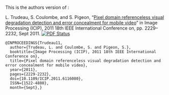 This is the authors version of :

L. Trudeau, S. Coulombe, and S. Pigeon, “[Pixel domain referenceless visual degradation
detection and error concealment for mobile video](https://www.sharelatex.com/github/repos/luctrudeau/PixelDomainDetectionAndConcealment/builds/latest/output.pdf)” in Image Processing (ICIP), 2011 18th
IEEE International Conference on, pp. 2229–2232, Sept 2011. [![PDF Status](https://www.sharelatex.com/github/repos/luctrudeau/PixelDomainDetectionAndConcealment/builds/latest/badge.svg)](https://www.sharelatex.com/github/repos/luctrudeau/PixelDomainDetectionAndConcealment/builds/latest/output.pdf)


```
@INPROCEEDINGS{Trudeau11, 
  author={Trudeau, L. and Coulombe, S. and Pigeon, S.}, 
  booktitle={Image Processing (ICIP), 2011 18th IEEE International Conference on}, 
  title={Pixel domain referenceless visual degradation detection and error concealment for mobile video}, 
  year={2011}, 
  pages={2229-2232}, 
  doi={10.1109/ICIP.2011.6116080}, 
  ISSN={1522-4880}, 
  month={Sept},}
```
